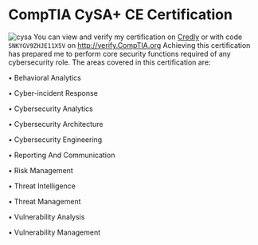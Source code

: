 # CompTIA CySA+ CE Certification
![cysa](https://github.com/user-attachments/assets/0353a79c-2ecf-4753-9f3d-a4b848b4b58b)
You can view and verify my certification on [Credly](https://www.credly.com/earner/earned/badge/3ebd4363-f051-4d1b-a4e4-d763a597e0b1) or with code `SNKYGV9ZHJE11X5V` on http://verify.CompTIA.org 
Achieving this certification has prepared me to perform core security functions required of any cybersecurity role. The areas covered in this certification are: 

•	Behavioral Analytics

•	Cyber-incident Response

•	Cybersecurity Analytics

•	Cybersecurity Architecture

•	Cybersecurity Engineering

•	Reporting And Communication

•	Risk Management

•	Threat Intelligence

•	Threat Management

•	Vulnerability Analysis

•	Vulnerability Management




